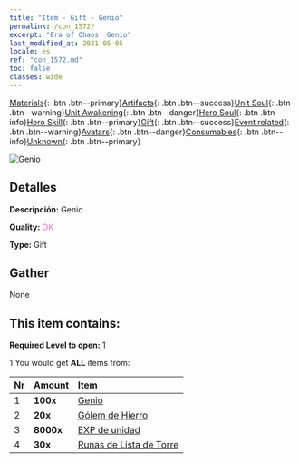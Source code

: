 ```yaml
---
title: "Item - Gift - Genio"
permalink: /con_1572/
excerpt: "Era of Chaos  Genio"
last_modified_at: 2021-05-05
locale: es
ref: "con_1572.md"
toc: false
classes: wide
---
```

 [Materials](/ItemsES/){: .btn .btn--primary}[Artifacts](/ItemsES/Artifacts/){: .btn .btn--success}[Unit Soul](/ItemsES/UnitSoul/){: .btn .btn--warning}[Unit Awakening](/ItemsES/UnitAwakening/){: .btn .btn--danger}[Hero Soul](/ItemsES/HeroSoul/){: .btn .btn--info}[Hero Skill](/ItemsES/HeroSkill/){: .btn .btn--primary}[Gift](/ItemsES/Gift/){: .btn .btn--success}[Event related](/ItemsES/Events/){: .btn .btn--warning}[Avatars](/ItemsES/Avatars/){: .btn .btn--danger}[Consumables](/ItemsES/Consumables/){: .btn .btn--info}[Unknown](/ItemsES/Unknown/){: .btn .btn--primary}

 ![Genio](/images/t/i_907079.png)

## Detalles
 **Descripción:** Genio

 **Quality:** <span style="color: #DA70D6">OK</span>

 **Type:** Gift

## Gather

  None

## This item contains:

 **Required Level to open:** 1

 1 You would get **ALL** items  from:

  | Nr | Amount |     Item    |
  |:---|:-------|:------------|
  | 1 |  **100x** | [Genio](/ItemsES/unt_239/) |  | 
  | 2 |  **20x** | [Gólem de Hierro](/ItemsES/unt_237/) |  | 
  | 3 |  **8000x** | [EXP de unidad](/ItemsES/con_902/) |  | 
  | 4 |  **30x** | [Runas de Lista de Torre](/ItemsES/con_785/) |  | 
